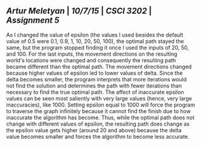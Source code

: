 _**Artur Meletyan**_ | _**10/7/15**_ | _**CSCI 3202**_ | _**Assignment 5**_
-
As I changed the value of epsilon (the values I used besides the default value of 0.5 were 0.1, 0.9, 1, 10, 20, 50, 100), the
optimal path stayed the same, but the program stopped finding it once I used the inputs of 20, 50, and 100.  For the last inputs, 
the movement directions on the resulting world's locations were changed and consequently the resulting path became different than 
the optimal path.  The movement directions changed because higher values of epsilon led to lower values of delta.  Since the 
delta becomes smaller, the program interprets that more iterations would not find the solution and determines the path with fewer 
iterations than necessary to find the true optimal path.  The affect of inaccurate epsilon values can be seen most saliently with 
very large values (hence, very large inaccuracies), like 1000.  Setting epsilon equal to 1000 will force the program to traverse 
the graph infinitely because it cannot find the finish due to how inaccurate the algorithm has become.  Thus, while the optimal 
path does not change with different values of epsilon, the resulting path does change as the epsilon value gets higher (around 20 
and above) because the delta value becomes smaller and forces the algorithm to become less accurate.
